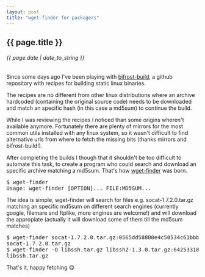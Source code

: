 ```yaml
---
layout: post
title: "wget-finder for packagers"
---
```


## {{ page.title }}

###### {{ page.date | date_to_string }}

Since some days ago I've been playing with [bifrost-build](https://github.com/jelaas/bifrost-build), a github repository with recipes for building static linux binaries.

The recipes are no different from other linux distributions where an archive hardcoded (containing the original source code) needs to be downloaded and match an specific hash (in this case a md5sum) to continue the build.

While I was reviewing the recipes I noticed than some origins wheren't available anymore. Fortunately there are plenty of mirrors for the most common utils installed with any linux system, so it wasn't difficult to find alternative urls from where to fetch the missing bits (thanks mirrors and bifrost-build!).

After completing the builds I though that it shouldn't be too difficult to automate this task, to create a program who could search and download an specific archive matching a md5sum. That's how [wget-finder](https://github.com/chilicuil/learn/blob/master/sh/tools/wget-finder) was born.

<pre class="sh_sh">
$ wget-finder
Usage: wget-finder [OPTION]... FILE:MD5SUM...
</pre>

The idea is simple, wget-finder will search for files e.g. socat-1.7.2.0.tar.gz matching an specific md5sum on different search engines (currently google, filemare and ftplike, more engines are welcome!) and will download the appropiate (actually it will download some of them till the md5sum matches)

<pre class="sh_sh">
$ wget-finder socat-1.7.2.0.tar.gz:0565dd58800e4c50534c61bbb453b771
socat-1.7.2.0.tar.gz
$ wget-finder -O libssh.tar.gz libssh2-1.3.0.tar.gz:6425331899ccf1015f1ed79448cb4709
libssh.tar.gz
</pre>

That's it, happy fetching &#128523;

